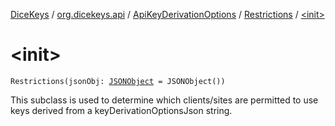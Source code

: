 [DiceKeys](../../../index.md) / [org.dicekeys.api](../../index.md) / [ApiKeyDerivationOptions](../index.md) / [Restrictions](index.md) / [&lt;init&gt;](./-init-.md)

# &lt;init&gt;

`Restrictions(jsonObj: `[`JSONObject`](https://developer.android.com/reference/org/json/JSONObject.html)` = JSONObject())`

This subclass is used to determine which clients/sites are permitted to use keys
derived from a keyDerivationOptionsJson string.

